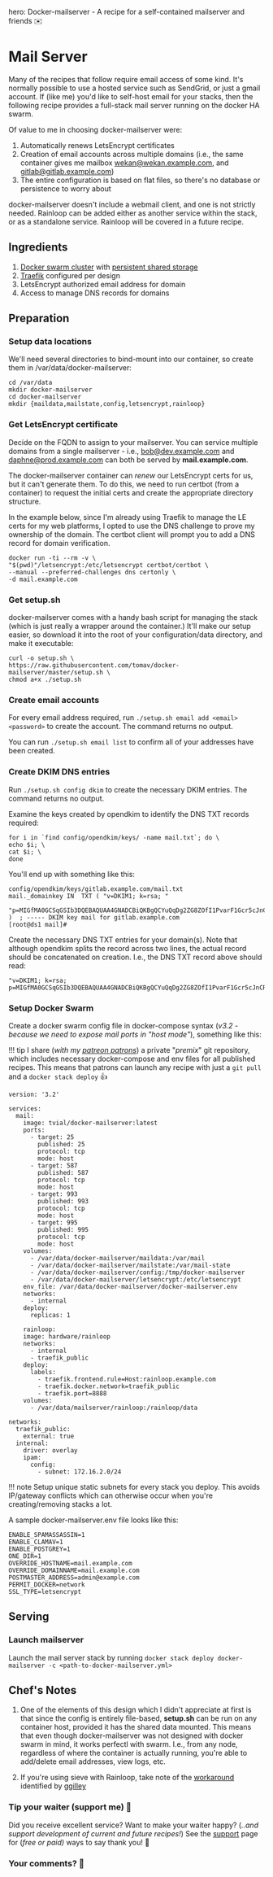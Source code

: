 hero: Docker-mailserver - A recipe for a self-contained mailserver and friends ✉️

# Mail Server

Many of the recipes that follow require email access of some kind. It's  normally possible to use a hosted service such as SendGrid, or just a gmail account. If (like me) you'd like to self-host email for your stacks, then the following recipe provides a full-stack mail server running on the docker HA swarm.

Of value to me in choosing docker-mailserver were:

1. Automatically renews LetsEncrypt certificates
2. Creation of email accounts across multiple domains (i.e., the same container gives me mailbox wekan@wekan.example.com, and gitlab@gitlab.example.com)
3. The entire configuration is based on flat files, so there's no database or persistence to worry about

docker-mailserver doesn't include a webmail client, and one is not strictly needed. Rainloop can be added either as another service within the stack, or as a standalone service. Rainloop will be covered in a future recipe.

## Ingredients

1. [Docker swarm cluster](/ha-docker-swarm/design/) with [persistent shared storage](/ha-docker-swarm/shared-storage-ceph.md)
2. [Traefik](/ha-docker-swarm/traefik) configured per design
3. LetsEncrypt authorized email address for domain
4. Access to manage DNS records for domains

## Preparation

### Setup data locations

We'll need several directories to bind-mount into our container, so create them in /var/data/docker-mailserver:

```
cd /var/data
mkdir docker-mailserver
cd docker-mailserver
mkdir {maildata,mailstate,config,letsencrypt,rainloop}
```

### Get LetsEncrypt certificate

Decide on the FQDN to assign to your mailserver. You can service multiple domains from a single mailserver - i.e., bob@dev.example.com and daphne@prod.example.com can both be served by **mail.example.com**.

The docker-mailserver container can _renew_ our LetsEncrypt certs for us, but it can't generate them. To do this, we need to run certbot (from a container) to request the initial certs and create the appropriate directory structure.

In the example below, since I'm already using Traefik to manage the LE certs for my web platforms, I opted to use the DNS challenge to prove my ownership of the domain. The certbot client will prompt you to add a DNS record for domain verification.

```
docker run -ti --rm -v \
"$(pwd)"/letsencrypt:/etc/letsencrypt certbot/certbot \
--manual --preferred-challenges dns certonly \
-d mail.example.com
```

### Get setup.sh

docker-mailserver comes with a handy bash script for managing the stack (which is just really a wrapper around the container.) It'll make our setup easier, so download it into the root of your configuration/data directory, and make it executable:

```
curl -o setup.sh \
https://raw.githubusercontent.com/tomav/docker-mailserver/master/setup.sh \
chmod a+x ./setup.sh
```
### Create email accounts

For every email address required, run ```./setup.sh email add <email> <password>``` to create the account. The command returns no output.

You can run ```./setup.sh email list``` to confirm all of your addresses have been created.

### Create DKIM DNS entries

Run ```./setup.sh config dkim``` to create the necessary DKIM entries. The command returns no output.

Examine the keys created by opendkim to identify the DNS TXT records required:

```
for i in `find config/opendkim/keys/ -name mail.txt`; do \
echo $i; \
cat $i; \
done
```

You'll end up with something like this:

```
config/opendkim/keys/gitlab.example.com/mail.txt
mail._domainkey	IN	TXT	( "v=DKIM1; k=rsa; "
	  "p=MIGfMA0GCSqGSIb3DQEBAQUAA4GNADCBiQKBgQCYuQqDg2ZG8ZOfI1PvarF1Gcr5cJnCR8BeCj5HYgeRohSrxKL5utPEF/AWAxXYwnKpgYN837fu74GfqsIuOhu70lPhGV+O2gFVgpXYWHELvIiTqqO0QgarIN63WE2gzE4s0FckfLrMuxMoXr882wuzuJhXywGxOavybmjpnNHhbQIDAQAB" )  ; ----- DKIM key mail for gitlab.example.com
[root@ds1 mail]#
```

Create the necessary DNS TXT entries for your domain(s). Note that although opendkim splits the record across two lines, the actual record should be concatenated on creation. I.e., the DNS TXT record above should read:

```
"v=DKIM1; k=rsa; p=MIGfMA0GCSqGSIb3DQEBAQUAA4GNADCBiQKBgQCYuQqDg2ZG8ZOfI1PvarF1Gcr5cJnCR8BeCj5HYgeRohSrxKL5utPEF/AWAxXYwnKpgYN837fu74GfqsIuOhu70lPhGV+O2gFVgpXYWHELvIiTqqO0QgarIN63WE2gzE4s0FckfLrMuxMoXr882wuzuJhXywGxOavybmjpnNHhbQIDAQAB"
```

### Setup Docker Swarm

Create a docker swarm config file in docker-compose syntax (_v3.2 - because we need to expose mail ports in "host mode"_), something like this:

!!! tip
        I share (_with my [patreon patrons](https://www.patreon.com/funkypenguin)_) a private "_premix_" git repository, which includes necessary docker-compose and env files for all published recipes. This means that patrons can launch any recipe with just a ```git pull``` and a ```docker stack deploy``` 👍

```
version: '3.2'

services:
  mail:
    image: tvial/docker-mailserver:latest
    ports:
      - target: 25
        published: 25
        protocol: tcp
        mode: host
      - target: 587
        published: 587
        protocol: tcp
        mode: host
      - target: 993
        published: 993
        protocol: tcp
        mode: host
      - target: 995
        published: 995
        protocol: tcp
        mode: host
    volumes:
      - /var/data/docker-mailserver/maildata:/var/mail
      - /var/data/docker-mailserver/mailstate:/var/mail-state
      - /var/data/docker-mailserver/config:/tmp/docker-mailserver
      - /var/data/docker-mailserver/letsencrypt:/etc/letsencrypt
    env_file: /var/data/docker-mailserver/docker-mailserver.env
    networks:
      - internal
    deploy:
      replicas: 1

	rainloop:
    image: hardware/rainloop
    networks:
      - internal
      - traefik_public
    deploy:
      labels:
        - traefik.frontend.rule=Host:rainloop.example.com
        - traefik.docker.network=traefik_public
        - traefik.port=8888
    volumes:
      - /var/data/mailserver/rainloop:/rainloop/data

networks:
  traefik_public:
    external: true
  internal:
    driver: overlay
    ipam:
      config:
        - subnet: 172.16.2.0/24
```

!!! note
    Setup unique static subnets for every stack you deploy. This avoids IP/gateway conflicts which can otherwise occur when you're creating/removing stacks a lot.

A sample docker-mailserver.env file looks like this:

```
ENABLE_SPAMASSASSIN=1
ENABLE_CLAMAV=1
ENABLE_POSTGREY=1
ONE_DIR=1
OVERRIDE_HOSTNAME=mail.example.com
OVERRIDE_DOMAINNAME=mail.example.com
POSTMASTER_ADDRESS=admin@example.com
PERMIT_DOCKER=network
SSL_TYPE=letsencrypt
```


## Serving

### Launch mailserver

Launch the mail server stack by running ```docker stack deploy docker-mailserver -c <path-to-docker-mailserver.yml>```

## Chef's Notes

1. One of the elements of this design which I didn't appreciate at first is that since the config is entirely file-based, **setup.sh** can be run on any container host, provided it has the shared data mounted. This means that even though docker-mailserver was not designed with docker swarm in mind, it works perfectl with swarm. I.e., from any node, regardless of where the container is actually running, you're able to add/delete email addresses, view logs, etc.

2. If you're using sieve with Rainloop, take note of the [workaround](https://discourse.geek-kitchen.funkypenguin.co.nz/t/mail-server-funky-penguins-geek-cookbook/70/15) identified by [ggilley](https://discourse.geek-kitchen.funkypenguin.co.nz/u/ggilley)

### Tip your waiter (support me) 👏

Did you receive excellent service? Want to make your waiter happy? (_..and support development of current and future recipes!_) See the [support](/support/) page for (_free or paid)_ ways to say thank you! 👏

### Your comments? 💬
